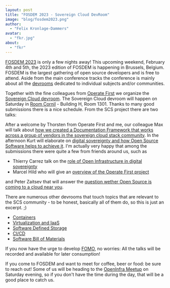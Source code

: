 ```yaml
---
layout: post
title: "FOSDEM 2023 - Sovereign Cloud DevRoom"
image: "blog/fosdem2023.png"
author:
  - "Felix Kronlage-Dammers"
avatar:
  - "fkr.jpg"
about:
  - "fkr"
---
```


[FOSDEM 2023](https://www.fosdem.org) is only a few nights away! This upcoming weekend, February 4th and 5th,
the 2023 edition of FOSDEM is happening in Brussels, Belgium. FOSDEM is the largest gathering of open source
developers and is free to attend. Aside from the main conference tracks the conference is mainly about all the
[devrooms](https://fosdem.org/2023/schedule/tracks/) dedicated to individual subjects and/or communities.

Together with the fine colleagues from [Operate First](https://www.operate-first.cloud/) we organize
the [Sovereign Cloud devroom](https://fosdem.org/2023/schedule/track/sovereign_cloud/). The Sovereign Cloud devroom
will happen on Saturday in [Room Cornil](https://nav.fosdem.org/l/h1301_cornil/) - Building H, Room 1301.
Thanks to many good submissions there is a nice schedule. From the SCS project there are two talks:

After a welcome by Thorsten from Operate First and me, our colleague Max will talk about [how we created a Documentation Framework that works across a group of vendors in the sovereign cloud stack community](https://fosdem.org/2023/schedule/event/sovcloud_how_we_created_a_documentation_framework_that_works_across_a_group_of_vendors/).
In the afternoon Kurt will elaborate on [digital sovereignty and how Open Source Software helps to achieve it](https://fosdem.org/2023/schedule/event/sovcloud_what_is_digital_sovereignty_and_how_can_oss_help_to_achieve_it/). I'm actually very happy that among the submissions there were quite a few from friends around us, such
as

* Thierry Carrez talk on the [role of Open Infrastructure in digital sovereignty](https://fosdem.org/2023/schedule/event/sovcloud_the_role_of_open_infrastructure_in_digital_sovereignty/)
* Marcel Hild who will give an [overview of the Operate First project](https://fosdem.org/2023/schedule/event/sovcloud_operate_first_community_cloud/) 

and Peter Zaitsev that will answer the [question wether Open Source is coming to a cloud near you](https://fosdem.org/2023/schedule/event/sovcloud_is_open_source_coming_back_to_your_cloud/).

There are numerous other devrooms that touch topics that are relevant to the SCS community - to be honest, basically all of them do, so this is just an excerpt. ;)

* [Containers](https://fosdem.org/2023/schedule/track/containers/)
* [Virtualization and IaaS](https://fosdem.org/2023/schedule/track/virtualization_and_iaas/)
* [Software Defined Storage](https://fosdem.org/2023/schedule/track/software_defined_storage/)
* [CI/CD](https://fosdem.org/2023/schedule/track/continuous_integration_and_continuous_deployment/)
* [Software Bill of Materials](https://fosdem.org/2023/schedule/track/software_bill_of_materials/)

If you now have the urge to develop [FOMO](https://en.wikipedia.org/wiki/Fear_of_missing_out), no worries: All the talks will be recorded and available for later consumption!

If you come to FOSDEM and want to meet for coffee, beer or food: be sure to reach out! Some of us will be heading to the 
[OpenInfra Meetup](https://www.meetup.com/brussels-openinfra-meetup-group/events/290894971/) on Saturday evening, so if you don't have the time
during the day, that will be a good place to catch us.


